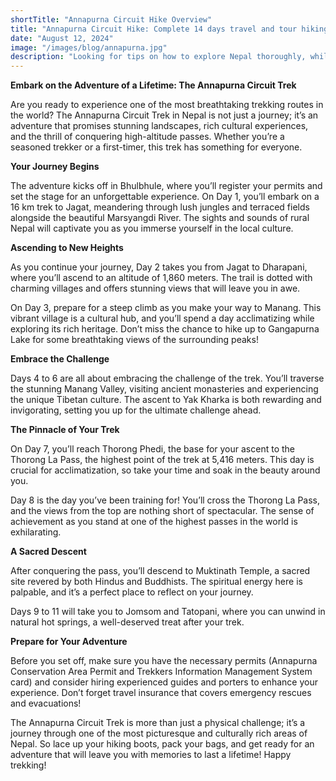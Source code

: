 ```yaml
---
shortTitle: "Annapurna Circuit Hike Overview"
title: "Annapurna Circuit Hike: Complete 14 days travel and tour hiking"
date: "August 12, 2024"
image: "/images/blog/annapurna.jpg"
description: "Looking for tips on how to explore Nepal thoroughly, while minimising your overall tourism impact? Our guide has everything you need to know about responsible travel in Nepal, including choosing sustainable tour operators, reducing your plastic, and how to empower women and support local communities while you’re there. "
---
```


**Embark on the Adventure of a Lifetime: The Annapurna Circuit Trek**

Are you ready to experience one of the most breathtaking trekking routes in the world? The Annapurna Circuit Trek in Nepal is not just a journey; it’s an adventure that promises stunning landscapes, rich cultural experiences, and the thrill of conquering high-altitude passes. Whether you’re a seasoned trekker or a first-timer, this trek has something for everyone.

**Your Journey Begins**

The adventure kicks off in Bhulbhule, where you’ll register your permits and set the stage for an unforgettable experience. On Day 1, you’ll embark on a 16 km trek to Jagat, meandering through lush jungles and terraced fields alongside the beautiful Marsyangdi River. The sights and sounds of rural Nepal will captivate you as you immerse yourself in the local culture.

**Ascending to New Heights**

As you continue your journey, Day 2 takes you from Jagat to Dharapani, where you’ll ascend to an altitude of 1,860 meters. The trail is dotted with charming villages and offers stunning views that will leave you in awe.

On Day 3, prepare for a steep climb as you make your way to Manang. This vibrant village is a cultural hub, and you’ll spend a day acclimatizing while exploring its rich heritage. Don’t miss the chance to hike up to Gangapurna Lake for some breathtaking views of the surrounding peaks!

**Embrace the Challenge**

Days 4 to 6 are all about embracing the challenge of the trek. You’ll traverse the stunning Manang Valley, visiting ancient monasteries and experiencing the unique Tibetan culture. The ascent to Yak Kharka is both rewarding and invigorating, setting you up for the ultimate challenge ahead.

**The Pinnacle of Your Trek**

On Day 7, you’ll reach Thorong Phedi, the base for your ascent to the Thorong La Pass, the highest point of the trek at 5,416 meters. This day is crucial for acclimatization, so take your time and soak in the beauty around you.

Day 8 is the day you’ve been training for! You’ll cross the Thorong La Pass, and the views from the top are nothing short of spectacular. The sense of achievement as you stand at one of the highest passes in the world is exhilarating.

**A Sacred Descent**

After conquering the pass, you’ll descend to Muktinath Temple, a sacred site revered by both Hindus and Buddhists. The spiritual energy here is palpable, and it’s a perfect place to reflect on your journey.

Days 9 to 11 will take you to Jomsom and Tatopani, where you can unwind in natural hot springs, a well-deserved treat after your trek.

**Prepare for Your Adventure**

Before you set off, make sure you have the necessary permits (Annapurna Conservation Area Permit and Trekkers Information Management System card) and consider hiring experienced guides and porters to enhance your experience. Don’t forget travel insurance that covers emergency rescues and evacuations!

The Annapurna Circuit Trek is more than just a physical challenge; it’s a journey through one of the most picturesque and culturally rich areas of Nepal. So lace up your hiking boots, pack your bags, and get ready for an adventure that will leave you with memories to last a lifetime! Happy trekking!
